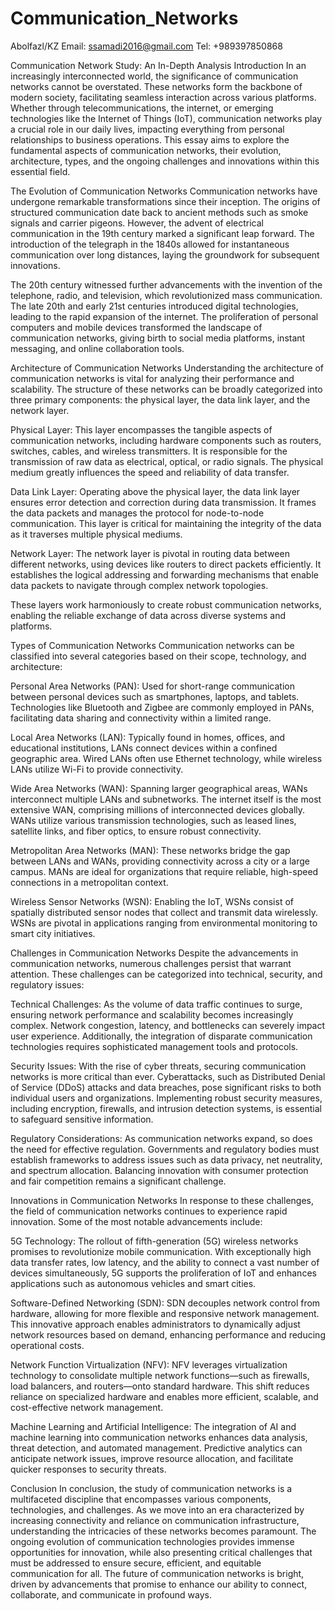 # Communication_Networks
Abolfazl/KZ
Email: ssamadi2016@gmail.com
Tel: +989397850868

Communication Network Study: An In-Depth Analysis Introduction In an increasingly interconnected world, the significance of communication networks cannot be overstated. These networks form the backbone of modern society, facilitating seamless interaction across various platforms. Whether through telecommunications, the internet, or emerging technologies like the Internet of Things (IoT), communication networks play a crucial role in our daily lives, impacting everything from personal relationships to business operations. This essay aims to explore the fundamental aspects of communication networks, their evolution, architecture, types, and the ongoing challenges and innovations within this essential field.

The Evolution of Communication Networks Communication networks have undergone remarkable transformations since their inception. The origins of structured communication date back to ancient methods such as smoke signals and carrier pigeons. However, the advent of electrical communication in the 19th century marked a significant leap forward. The introduction of the telegraph in the 1840s allowed for instantaneous communication over long distances, laying the groundwork for subsequent innovations.

The 20th century witnessed further advancements with the invention of the telephone, radio, and television, which revolutionized mass communication. The late 20th and early 21st centuries introduced digital technologies, leading to the rapid expansion of the internet. The proliferation of personal computers and mobile devices transformed the landscape of communication networks, giving birth to social media platforms, instant messaging, and online collaboration tools.

Architecture of Communication Networks Understanding the architecture of communication networks is vital for analyzing their performance and scalability. The structure of these networks can be broadly categorized into three primary components: the physical layer, the data link layer, and the network layer.

Physical Layer: This layer encompasses the tangible aspects of communication networks, including hardware components such as routers, switches, cables, and wireless transmitters. It is responsible for the transmission of raw data as electrical, optical, or radio signals. The physical medium greatly influences the speed and reliability of data transfer.

Data Link Layer: Operating above the physical layer, the data link layer ensures error detection and correction during data transmission. It frames the data packets and manages the protocol for node-to-node communication. This layer is critical for maintaining the integrity of the data as it traverses multiple physical mediums.

Network Layer: The network layer is pivotal in routing data between different networks, using devices like routers to direct packets efficiently. It establishes the logical addressing and forwarding mechanisms that enable data packets to navigate through complex network topologies.

These layers work harmoniously to create robust communication networks, enabling the reliable exchange of data across diverse systems and platforms.

Types of Communication Networks Communication networks can be classified into several categories based on their scope, technology, and architecture:

Personal Area Networks (PAN): Used for short-range communication between personal devices such as smartphones, laptops, and tablets. Technologies like Bluetooth and Zigbee are commonly employed in PANs, facilitating data sharing and connectivity within a limited range.

Local Area Networks (LAN): Typically found in homes, offices, and educational institutions, LANs connect devices within a confined geographic area. Wired LANs often use Ethernet technology, while wireless LANs utilize Wi-Fi to provide connectivity.

Wide Area Networks (WAN): Spanning larger geographical areas, WANs interconnect multiple LANs and subnetworks. The internet itself is the most extensive WAN, comprising millions of interconnected devices globally. WANs utilize various transmission technologies, such as leased lines, satellite links, and fiber optics, to ensure robust connectivity.

Metropolitan Area Networks (MAN): These networks bridge the gap between LANs and WANs, providing connectivity across a city or a large campus. MANs are ideal for organizations that require reliable, high-speed connections in a metropolitan context.

Wireless Sensor Networks (WSN): Enabling the IoT, WSNs consist of spatially distributed sensor nodes that collect and transmit data wirelessly. WSNs are pivotal in applications ranging from environmental monitoring to smart city initiatives.

Challenges in Communication Networks Despite the advancements in communication networks, numerous challenges persist that warrant attention. These challenges can be categorized into technical, security, and regulatory issues:

Technical Challenges: As the volume of data traffic continues to surge, ensuring network performance and scalability becomes increasingly complex. Network congestion, latency, and bottlenecks can severely impact user experience. Additionally, the integration of disparate communication technologies requires sophisticated management tools and protocols.

Security Issues: With the rise of cyber threats, securing communication networks is more critical than ever. Cyberattacks, such as Distributed Denial of Service (DDoS) attacks and data breaches, pose significant risks to both individual users and organizations. Implementing robust security measures, including encryption, firewalls, and intrusion detection systems, is essential to safeguard sensitive information.

Regulatory Considerations: As communication networks expand, so does the need for effective regulation. Governments and regulatory bodies must establish frameworks to address issues such as data privacy, net neutrality, and spectrum allocation. Balancing innovation with consumer protection and fair competition remains a significant challenge.

Innovations in Communication Networks In response to these challenges, the field of communication networks continues to experience rapid innovation. Some of the most notable advancements include:

5G Technology: The rollout of fifth-generation (5G) wireless networks promises to revolutionize mobile communication. With exceptionally high data transfer rates, low latency, and the ability to connect a vast number of devices simultaneously, 5G supports the proliferation of IoT and enhances applications such as autonomous vehicles and smart cities.

Software-Defined Networking (SDN): SDN decouples network control from hardware, allowing for more flexible and responsive network management. This innovative approach enables administrators to dynamically adjust network resources based on demand, enhancing performance and reducing operational costs.

Network Function Virtualization (NFV): NFV leverages virtualization technology to consolidate multiple network functions—such as firewalls, load balancers, and routers—onto standard hardware. This shift reduces reliance on specialized hardware and enables more efficient, scalable, and cost-effective network management.

Machine Learning and Artificial Intelligence: The integration of AI and machine learning into communication networks enhances data analysis, threat detection, and automated management. Predictive analytics can anticipate network issues, improve resource allocation, and facilitate quicker responses to security threats.

Conclusion In conclusion, the study of communication networks is a multifaceted discipline that encompasses various components, technologies, and challenges. As we move into an era characterized by increasing connectivity and reliance on communication infrastructure, understanding the intricacies of these networks becomes paramount. The ongoing evolution of communication technologies provides immense opportunities for innovation, while also presenting critical challenges that must be addressed to ensure secure, efficient, and equitable communication for all. The future of communication networks is bright, driven by advancements that promise to enhance our ability to connect, collaborate, and communicate in profound ways.
